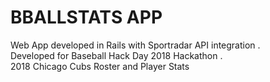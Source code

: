 # BBALLSTATS APP

Web App developed in Rails with Sportradar API integration .   
Developed for Baseball Hack Day 2018 Hackathon .   
2018 Chicago Cubs Roster and Player Stats

